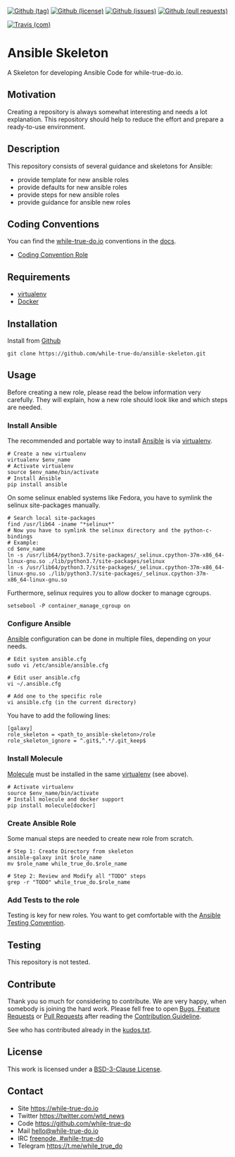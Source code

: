<!--
name: README.md
description: This file contains important information for the repository.
author: while-true-do.io
contact: hello@while-true-do.io
license: BSD-3-Clause
-->

<!-- github shields -->
[![Github (tag)](https://img.shields.io/github/tag/while-true-do/ansible-skeleton.svg)](https://github.com/while-true-do/ansible-skeleton/tags)
[![Github (license)](https://img.shields.io/github/license/while-true-do/ansible-skeleton.svg)](https://github.com/while-true-do/ansible-skeleton/blob/master/LICENSE)
[![Github (issues)](https://img.shields.io/github/issues/while-true-do/ansible-skeleton.svg)](https://github.com/while-true-do/ansible-skeleton/issues)
[![Github (pull requests)](https://img.shields.io/github/issues-pr/while-true-do/ansible-skeleton.svg)](https://github.com/while-true-do/ansible-skeleton/pulls)
<!-- travis shields -->
[![Travis (com)](https://img.shields.io/travis/com/while-true-do/ansible-skeleton.svg)](https://travis-ci.com/while-true-do/ansible-skeleton)

# Ansible Skeleton

A Skeleton for developing Ansible Code for while-true-do.io.

## Motivation

Creating a repository is always somewhat interesting and needs a lot
explanation. This repository should help to reduce the effort and prepare a
ready-to-use environment.

## Description

This repository consists of several guidance and skeletons for Ansible:

-   provide template for new ansible roles
-   provide defaults for new ansible roles
-   provide steps for new ansible roles
-   provide guidance for ansible new roles

## Coding Conventions

You can find the [while-true-do.io](https://while-true-do.io) conventions in the
[docs](./docs).

-   [Coding Convention Role](./docs/CONVENTION_ROLE.md)

## Requirements

-   [virtualenv](https://virtualenv.pypa.io/en/stable/)
-   [Docker](https://docs.docker.com/)

## Installation

Install from [Github](https://github.com/while-true-do/ansible-skeleton)
```
git clone https://github.com/while-true-do/ansible-skeleton.git
```

## Usage

Before creating a new role, please read the below information very carefully.
They will explain, how a new role should look like and which steps are needed.

### Install Ansible

The recommended and portable way to install [Ansible](https://docs.ansible.com/)
is via [virtualenv](https://virtualenv.pypa.io/en/stable/).

```
# Create a new virtualenv
virtualenv $env_name
# Activate virtualenv
source $env_name/bin/activate
# Install Ansible
pip install ansible
```

On some selinux enabled systems like Fedora, you have to symlink the selinux
site-packages manually.

```
# Search local site-packages
find /usr/lib64 -iname "*selinux*"
# Now you have to symlink the selinux directory and the python-c-bindings
# Example:
cd $env_name
ln -s /usr/lib64/python3.7/site-packages/_selinux.cpython-37m-x86_64-linux-gnu.so ./lib/python3.7/site-packages/selinux
ln -s /usr/lib64/python3.7/site-packages/_selinux.cpython-37m-x86_64-linux-gnu.so ./lib/python3.7/site-packages/_selinux.cpython-37m-x86_64-linux-gnu.so
```

Furthermore, selinux requires you to allow docker to manage cgroups.
```
setsebool -P container_manage_cgroup on
```

### Configure Ansible

[Ansible](https://docs.ansible.com/) configuration can be done in multiple
files, depending on your needs.

```
# Edit system ansible.cfg
sudo vi /etc/ansible/ansible.cfg

# Edit user ansible.cfg
vi ~/.ansible.cfg

# Add one to the specific role
vi ansible.cfg (in the current directory)
```

You have to add the following lines:

```
[galaxy]
role_skeleton = <path_to_ansible-skeleton>/role
role_skeleton_ignore = ^.git$,^.*/.git_keep$
```

### Install Molecule

[Molecule](https://molecule.readthedocs.io/en/stable/) must be installed in the
same [virtualenv](https://virtualenv.pypa.io/en/stable/) (see above).

```
# Activate virtualenv
source $env_name/bin/activate
# Install molecule and docker support
pip install molecule[docker]
```

### Create Ansible Role

Some manual steps are needed to create new role from scratch.

```
# Step 1: Create Directory from skeleton
ansible-galaxy init $role_name
mv $role_name while_true_do.$role_name

# Step 2: Review and Modify all "TODO" steps
grep -r "TODO" while_true_do.$role_name
```

### Add Tests to the role

Testing is key for new roles. You want to get comfortable with the
[Ansible Testing Convention](docs/TESTING_ROLE.md).

## Testing

This repository is not tested.

## Contribute

Thank you so much for considering to contribute. We are very happy, when somebody
is joining the hard work. Please fell free to open
[Bugs, Feature Requests](https://github.com/while-true-do/ansible-skeleton/issues)
or [Pull Requests](https://github.com/while-true-do/ansible-role-skeleton/pulls) after
reading the [Contribution Guideline](https://github.com/while-true-do/doc-library/blob/master/docs/CONTRIBUTING.md).

See who has contributed already in the [kudos.txt](./kudos.txt).

## License

This work is licensed under a [BSD-3-Clause License](https://opensource.org/licenses/BSD-3-Clause).

## Contact

-   Site <https://while-true-do.io>
-   Twitter <https://twitter.com/wtd_news>
-   Code <https://github.com/while-true-do>
-   Mail [hello@while-true-do.io](mailto:hello@while-true-do.io)
-   IRC [freenode, #while-true-do](https://webchat.freenode.net/?channels=while-true-do)
-   Telegram <https://t.me/while_true_do>
